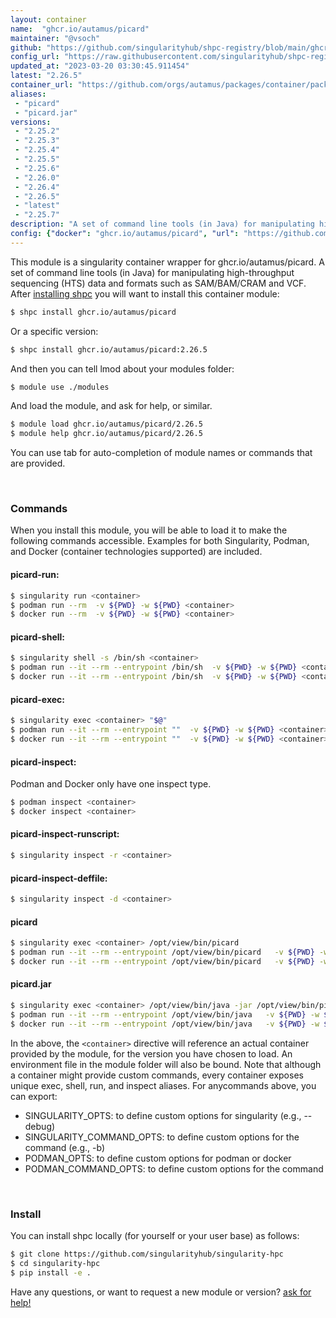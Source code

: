```yaml
---
layout: container
name:  "ghcr.io/autamus/picard"
maintainer: "@vsoch"
github: "https://github.com/singularityhub/shpc-registry/blob/main/ghcr.io/autamus/picard/container.yaml"
config_url: "https://raw.githubusercontent.com/singularityhub/shpc-registry/main/ghcr.io/autamus/picard/container.yaml"
updated_at: "2023-03-20 03:30:45.911454"
latest: "2.26.5"
container_url: "https://github.com/orgs/autamus/packages/container/package/picard"
aliases:
 - "picard"
 - "picard.jar"
versions:
 - "2.25.2"
 - "2.25.3"
 - "2.25.4"
 - "2.25.5"
 - "2.25.6"
 - "2.26.0"
 - "2.26.4"
 - "2.26.5"
 - "latest"
 - "2.25.7"
description: "A set of command line tools (in Java) for manipulating high-throughput sequencing (HTS) data and formats such as SAM/BAM/CRAM and VCF."
config: {"docker": "ghcr.io/autamus/picard", "url": "https://github.com/orgs/autamus/packages/container/package/picard", "maintainer": "@vsoch", "description": "A set of command line tools (in Java) for manipulating high-throughput sequencing (HTS) data and formats such as SAM/BAM/CRAM and VCF.", "latest": {"2.26.5": "sha256:4bdde83c5a64bfd9be18631eb4ad5fe8b5b5bef6f11345fc70299c2bc370ac70"}, "tags": {"2.25.2": "sha256:59d36498e8678f471aa46e0f1de0c1f0de953feb826ce76c48bd56ba5d57f35e", "2.25.3": "sha256:5ad0c904339aedf7f6e2feb20706bbe594ecff5226b5df947bccc817f25bc882", "2.25.4": "sha256:f9e420ca9ee6587356f413a079d587ad0e2f94c326b2433b70fa0265f17d963a", "2.25.5": "sha256:0361840e9c70fbf9c701aecda3e488d399a6dc7f00c306fdfec14b8755f7a633", "2.25.6": "sha256:a0604d204911e8e8ad17a47b1eebef02b590e811c02ecadccc2a33cdfa336fe4", "2.26.0": "sha256:accd314b904bb0a3d97597d7496b5bf6f0ea8b7e1a784c89546c7ead1e5a6068", "2.26.4": "sha256:d5e54eb6f2dee5e94b3cca0110b3528a52a30361b2bbd38ad6c265d6acff88c8", "2.26.5": "sha256:4bdde83c5a64bfd9be18631eb4ad5fe8b5b5bef6f11345fc70299c2bc370ac70", "latest": "sha256:4bdde83c5a64bfd9be18631eb4ad5fe8b5b5bef6f11345fc70299c2bc370ac70", "2.25.7": "sha256:31bdbd379c8059d344cbbf5b31dafc54a17f30a164846f104001f5f3438b2075"}, "aliases": {"picard": "/opt/view/bin/picard", "picard.jar": "/opt/view/bin/java -jar /opt/view/bin/picard.jar"}}
---
```


This module is a singularity container wrapper for ghcr.io/autamus/picard.
A set of command line tools (in Java) for manipulating high-throughput sequencing (HTS) data and formats such as SAM/BAM/CRAM and VCF.
After [installing shpc](#install) you will want to install this container module:


```bash
$ shpc install ghcr.io/autamus/picard
```

Or a specific version:

```bash
$ shpc install ghcr.io/autamus/picard:2.26.5
```

And then you can tell lmod about your modules folder:

```bash
$ module use ./modules
```

And load the module, and ask for help, or similar.

```bash
$ module load ghcr.io/autamus/picard/2.26.5
$ module help ghcr.io/autamus/picard/2.26.5
```

You can use tab for auto-completion of module names or commands that are provided.

<br>

### Commands

When you install this module, you will be able to load it to make the following commands accessible.
Examples for both Singularity, Podman, and Docker (container technologies supported) are included.

#### picard-run:

```bash
$ singularity run <container>
$ podman run --rm  -v ${PWD} -w ${PWD} <container>
$ docker run --rm  -v ${PWD} -w ${PWD} <container>
```

#### picard-shell:

```bash
$ singularity shell -s /bin/sh <container>
$ podman run --it --rm --entrypoint /bin/sh  -v ${PWD} -w ${PWD} <container>
$ docker run --it --rm --entrypoint /bin/sh  -v ${PWD} -w ${PWD} <container>
```

#### picard-exec:

```bash
$ singularity exec <container> "$@"
$ podman run --it --rm --entrypoint ""  -v ${PWD} -w ${PWD} <container> "$@"
$ docker run --it --rm --entrypoint ""  -v ${PWD} -w ${PWD} <container> "$@"
```

#### picard-inspect:

Podman and Docker only have one inspect type.

```bash
$ podman inspect <container>
$ docker inspect <container>
```

#### picard-inspect-runscript:

```bash
$ singularity inspect -r <container>
```

#### picard-inspect-deffile:

```bash
$ singularity inspect -d <container>
```


#### picard

```bash
$ singularity exec <container> /opt/view/bin/picard
$ podman run --it --rm --entrypoint /opt/view/bin/picard   -v ${PWD} -w ${PWD} <container> -c " $@"
$ docker run --it --rm --entrypoint /opt/view/bin/picard   -v ${PWD} -w ${PWD} <container> -c " $@"
```


#### picard.jar

```bash
$ singularity exec <container> /opt/view/bin/java -jar /opt/view/bin/picard.jar
$ podman run --it --rm --entrypoint /opt/view/bin/java   -v ${PWD} -w ${PWD} <container> -c "-jar /opt/view/bin/picard.jar $@"
$ docker run --it --rm --entrypoint /opt/view/bin/java   -v ${PWD} -w ${PWD} <container> -c "-jar /opt/view/bin/picard.jar $@"
```



In the above, the `<container>` directive will reference an actual container provided
by the module, for the version you have chosen to load. An environment file in the
module folder will also be bound. Note that although a container
might provide custom commands, every container exposes unique exec, shell, run, and
inspect aliases. For anycommands above, you can export:

 - SINGULARITY_OPTS: to define custom options for singularity (e.g., --debug)
 - SINGULARITY_COMMAND_OPTS: to define custom options for the command (e.g., -b)
 - PODMAN_OPTS: to define custom options for podman or docker
 - PODMAN_COMMAND_OPTS: to define custom options for the command

<br>

### Install

You can install shpc locally (for yourself or your user base) as follows:

```bash
$ git clone https://github.com/singularityhub/singularity-hpc
$ cd singularity-hpc
$ pip install -e .
```

Have any questions, or want to request a new module or version? [ask for help!](https://github.com/singularityhub/singularity-hpc/issues)